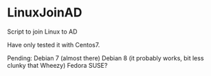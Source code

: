 # LinuxJoinAD
Script to join Linux to AD

Have only tested it with Centos7.

Pending:
        Debian 7 (almost there)
        Debian 8 (it probably works, bit less clunky that Wheezy)
        Fedora
        SUSE?
        

